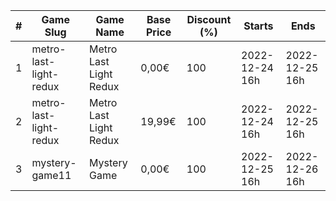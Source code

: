 |#|Game Slug|Game Name|Base Price|Discount (%)|Starts|Ends|
|---|---|---|---|---|---|---|
|1|metro-last-light-redux|Metro Last Light Redux|0,00€|100|2022-12-24 16h|2022-12-25 16h|
|2|metro-last-light-redux|Metro Last Light Redux|19,99€|100|2022-12-24 16h|2022-12-25 16h|
|3|mystery-game11|Mystery Game|0,00€|100|2022-12-25 16h|2022-12-26 16h|
